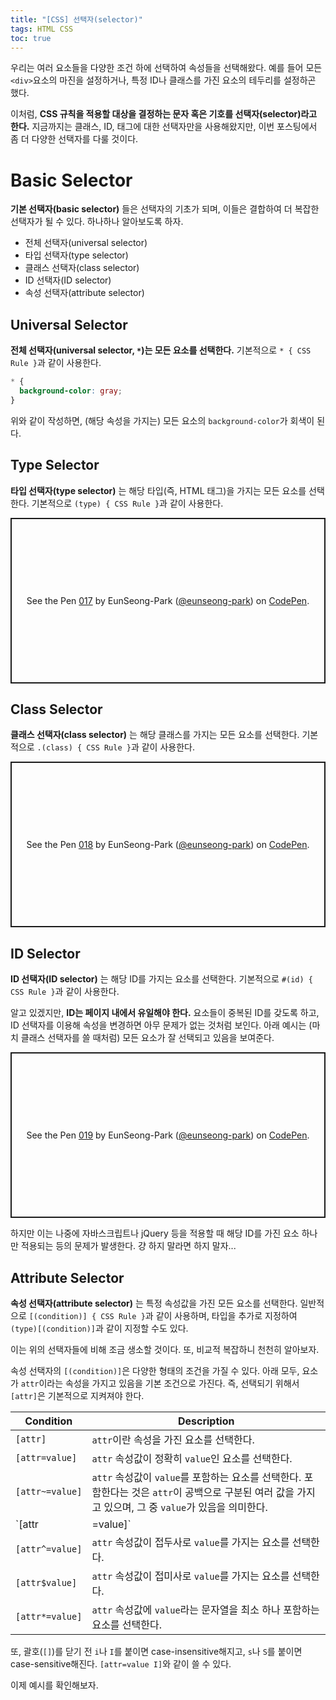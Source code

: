 ```yaml
---
title: "[CSS] 선택자(selector)"
tags: HTML CSS
toc: true
---
```


우리는 여러 요소들을 다양한 조건 하에 선택하여 속성들을 선택해왔다. 예를 들어 모든 `<div>`요소의 마진을 설정하거나, 특정 ID나 클래스를 가진 요소의 테두리를 설정하곤 했다. 

이처럼, __CSS 규칙을 적용할 대상을 결정하는 문자 혹은 기호를 선택자(selector)라고 한다.__ 지금까지는 클래스, ID, 태그에 대한 선택자만을 사용해왔지만, 이번 포스팅에서 좀 더 다양한 선택자를 다룰 것이다.

# Basic Selector
__기본 선택자(basic selector)__ 들은 선택자의 기초가 되며, 이들은 결합하여 더 복잡한 선택자가 될 수 있다. 하나하나 알아보도록 하자.

- 전체 선택자(universal selector)
- 타입 선택자(type selector)
- 클래스 선택자(class selector)
- ID 선택자(ID selector)
- 속성 선택자(attribute selector)

## Universal Selector
__전체 선택자(universal selector, `*`)는 모든 요소를 선택한다.__ 기본적으로 `* { CSS Rule }`과 같이 사용한다.

```css
* {
  background-color: gray;
}
```
위와 같이 작성하면, (해당 속성을 가지는) 모든 요소의 `background-color`가 회색이 된다.

## Type Selector
__타입 선택자(type selector)__ 는 해당 타입(즉, HTML 태그)을 가지는 모든 요소를 선택한다. 기본적으로 `(type) { CSS Rule }`과 같이 사용한다.

<p class="codepen" data-height="265" data-theme-id="dark" data-default-tab="css,result" data-user="eunseong-park" data-slug-hash="dyGbWKe" style="height: 265px; box-sizing: border-box; display: flex; align-items: center; justify-content: center; border: 2px solid; margin: 1em 0; padding: 1em;" data-pen-title="017">
  <span>See the Pen <a href="https://codepen.io/eunseong-park/pen/dyGbWKe">
  017</a> by EunSeong-Park (<a href="https://codepen.io/eunseong-park">@eunseong-park</a>)
  on <a href="https://codepen.io">CodePen</a>.</span>
</p>

## Class Selector
__클래스 선택자(class selector)__ 는 해당 클래스를 가지는 모든 요소를 선택한다. 기본적으로 `.(class) { CSS Rule }`과 같이 사용한다.

<p class="codepen" data-height="265" data-theme-id="dark" data-default-tab="html,result" data-user="eunseong-park" data-slug-hash="NWxKjOW" style="height: 265px; box-sizing: border-box; display: flex; align-items: center; justify-content: center; border: 2px solid; margin: 1em 0; padding: 1em;" data-pen-title="018">
  <span>See the Pen <a href="https://codepen.io/eunseong-park/pen/NWxKjOW">
  018</a> by EunSeong-Park (<a href="https://codepen.io/eunseong-park">@eunseong-park</a>)
  on <a href="https://codepen.io">CodePen</a>.</span>
</p>

## ID Selector
__ID 선택자(ID selector)__ 는 해당 ID를 가지는 요소를 선택한다. 기본적으로 `#(id) { CSS Rule }`과 같이 사용한다.

알고 있겠지만, __ID는 페이지 내에서 유일해야 한다.__ 요소들이 중복된 ID를 갖도록 하고, ID 선택자를 이용해 속성을 변경하면 아무 문제가 없는 것처럼 보인다. 아래 예시는 (마치 클래스 선택자를 쓸 때처럼) 모든 요소가 잘 선택되고 있음을 보여준다.

<p class="codepen" data-height="265" data-theme-id="dark" data-default-tab="html,result" data-user="eunseong-park" data-slug-hash="ExPYmJb" style="height: 265px; box-sizing: border-box; display: flex; align-items: center; justify-content: center; border: 2px solid; margin: 1em 0; padding: 1em;" data-pen-title="019">
  <span>See the Pen <a href="https://codepen.io/eunseong-park/pen/ExPYmJb">
  019</a> by EunSeong-Park (<a href="https://codepen.io/eunseong-park">@eunseong-park</a>)
  on <a href="https://codepen.io">CodePen</a>.</span>
</p>

하지만 이는 나중에 자바스크립트나 jQuery 등을 적용할 때 해당 ID를 가진 요소 하나만 적용되는 등의 문제가 발생한다. 걍 하지 말라면 하지 말자...

## Attribute Selector
__속성 선택자(attribute selector)__ 는 특정 속성값을 가진 모든 요소를 선택한다. 일반적으로 `[(condition)] { CSS Rule }`과 같이 사용하며, 타입을 추가로 지정하여 `(type)[(condition)]`과 같이 지정할 수도 있다.

이는 위의 선택자들에 비해 조금 생소할 것이다. 또, 비교적 복잡하니 천천히 알아보자.

속성 선택자의 `[(condition)]`은 다양한 형태의 조건을 가질 수 있다. 아래 모두, 요소가 `attr`이라는 속성을 가지고 있음을 기본 조건으로 가진다. 즉, 선택되기 위해서 `[attr]`은 기본적으로 지켜져야 한다.

Condition | Description
---|---
`[attr]` | `attr`이란 속성을 가진 요소를 선택한다. 
`[attr=value]` | `attr` 속성값이 정확히 `value`인 요소를 선택한다.
`[attr~=value]` | `attr` 속성값이 `value`를 포함하는 요소를 선택한다. 포함한다는 것은 `attr`이 공백으로 구분된 여러 값을 가지고 있으며, 그 중 `value`가 있음을 의미한다.
`[attr|=value]` | `attr` 속성값이 정확히 `value`거나 `value-`로 시작하는 요소를 선택한다.
`[attr^=value]` | `attr` 속성값이 접두사로 `value`를 가지는 요소를 선택한다.
`[attr$value]` | `attr` 속성값이 접미사로 `value`를 가지는 요소를 선택한다.
`[attr*=value]` | `attr` 속성값에 `value`라는 문자열을 최소 하나 포함하는 요소를 선택한다.

또, 괄호(`[]`)를 닫기 전 `i`나 `I`를 붙이면 case-insensitive해지고, `s`나 `S`를 붙이면 case-sensitive해진다. `[attr=value I]`와 같이 쓸 수 있다.

이제 예시를 확인해보자. 


<script async src="https://static.codepen.io/assets/embed/ei.js"></script>



